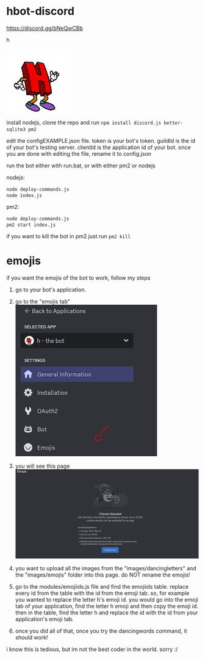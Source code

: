 # hbot-discord
https://discord.gg/bNeQwCBb

h

![dancing h](images/dancingletters/h.gif)

<!-- install nodejs, clone the repo and run ```npm install discord.js better-sqlite3 lyntr.js``` -->
install nodejs, clone the repo and run ```npm install discord.js better-sqlite3 pm2```

edit the configEXAMPLE.json file.
token is your bot's token.
guildId is the id of your bot's testing server.
clientId is the application id of your bot.
once you are done with editing the file, rename it to config.json
<!-- shelved feature for now. will come back soon
# lyntr.js functionallity

if you want to use lyntr.js with your server, here's what to do
-->

run the bot either with run.bat, or with either pm2 or nodejs

nodejs:

```
node deploy-commands.js
node index.js
```

pm2:

```
node deploy-commands.js
pm2 start index.js
```

if you want to kill the bot in pm2 just run ``` pm2 kill ```

# emojis
if you want the emojis of the bot to work, follow my steps

1. go to your bot's application.
2. go to the "emojis tab"
![emoji tab](images/github/emojitab.png)

3. you will see this page
![emoji page](images/github/emojipage.png)

4. you want to upload all the images from the "images/dancingletters" and the "images/emojis" folder into this page. do NOT rename the emojis!
5. go to the modules/emojiids.js file and find the emojiids table. replace every id from the table with the id from the emoji tab. so, for example you wanted to replace the letter h's emoji id. you would go into the emoji tab of your application, find the letter h emoji and then copy the emoji id. then in the table, find the letter h and replace the id with the id from your application's emoji tab.
6. once you did all of that, once you try the dancingwords command, it should work!

i know this is tedious, but im not the best coder in the world. sorry :/